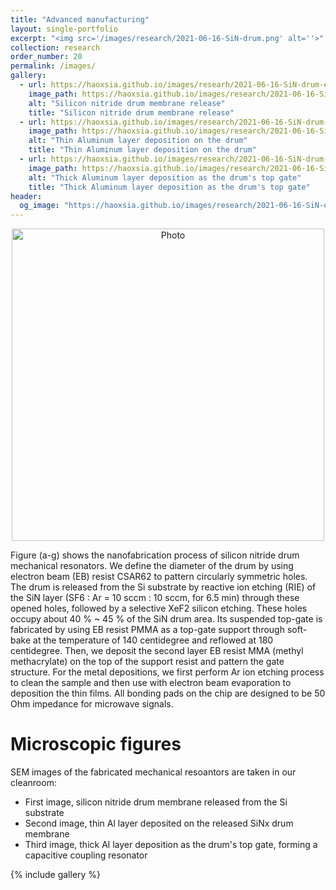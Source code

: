 ```yaml
---
title: "Advanced manufacturing"
layout: single-portfolio
excerpt: "<img src='/images/research/2021-06-16-SiN-drum.png' alt=''>"
collection: research
order_number: 20
permalink: /images/
gallery:
  - url: https://haoxsia.github.io/images/researh/2021-06-16-SiN-drum-etch.png
    image_path: https://haoxsia.github.io/images/research/2021-06-16-SiN-drum-etch.png
    alt: "Silicon nitride drum membrane release"
    title: "Silicon nitride drum membrane release"
  - url: https://haoxsia.github.io/images/research/2021-06-16-SiN-drum-bottom.png
    image_path: https://haoxsia.github.io/images/research/2021-06-16-SiN-drum-bottom.png
    alt: "Thin Aluminum layer deposition on the drum"
    title: "Thin Aluminum layer deposition on the drum"
  - url: https://haoxsia.github.io/images/research/2021-06-16-SiN-drum-gate.png
    image_path: https://haoxsia.github.io/images/research/2021-06-16-SiN-drum-gate.png
    alt: "Thick Aluminum layer deposition as the drum's top gate"
    title: "Thick Aluminum layer deposition as the drum's top gate"
header: 
  og_image: "https://haoxsia.github.io/images/research/2021-06-16-SiN-drum.png"
---
```


<p align="center">
  <img src="https://haoxsia.github.io/images/research/2021-06-16-SiN-drum-nanofab.png?raw=true" alt="Photo" style="width: 500px;"/> 
</p>
Figure (a-g) shows the nanofabrication process of silicon nitride drum mechanical resonators.
We define the diameter of the drum by using electron beam (EB) resist CSAR62 to pattern circularly symmetric
holes. The drum is released from the Si substrate by reactive ion etching (RIE) of the SiN
layer (SF6 : Ar = 10 sccm : 10 sccm, for 6.5 min) through these opened holes, followed by a
selective XeF2 silicon etching. These holes occupy about 40 % ~ 45 % of the SiN drum area.
Its suspended top-gate is fabricated by using EB resist PMMA as a top-gate support through
soft-bake at the temperature of 140 centidegree and reflowed at 180 centidegree. Then, we deposit the second
layer EB resist MMA (methyl methacrylate) on the top of the support resist and pattern the
gate structure. For the metal depositions, we first perform Ar ion etching process to clean
the sample and then use with electron beam evaporation to deposition the thin films. All
bonding pads on the chip are designed to be 50 Ohm impedance for microwave signals.

# Microscopic figures

SEM images of the fabricated mechanical resoantors are taken in our cleanroom:

* First image, silicon nitride drum membrane released from the Si substrate
* Second image, thin Al layer deposited on the released SiNx drum membrane
* Third image, thick Al layer deposition as the drum's top gate, forming a capacitive coupling resonator

{% include gallery %}
